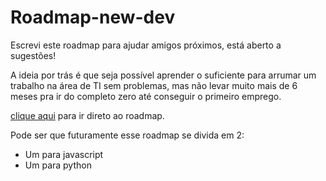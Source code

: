 # Roadmap-new-dev
Escrevi este roadmap para ajudar amigos próximos, está aberto a sugestões!

A ideia por trás é que seja possível aprender o suficiente para arrumar um trabalho na área de TI sem problemas, mas não levar muito mais de 6 meses pra ir do completo zero até conseguir o primeiro emprego.

[clique aqui](roadmap.md) para ir direto ao roadmap.

Pode ser que futuramente esse roadmap se divida em 2:
- Um para javascript
- Um para python
